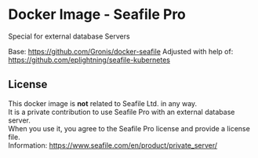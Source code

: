 # Docker Image - Seafile Pro

Special for external database Servers

Base: https://github.com/Gronis/docker-seafile
Adjusted with help of: https://github.com/eplightning/seafile-kubernetes

## License

This docker image is **not** related to Seafile Ltd. in any way.  
It is a private contribution to use Seafile Pro with an external database server.  
When you use it, you agree to the Seafile Pro license and provide a license file.  
Information: https://www.seafile.com/en/product/private_server/